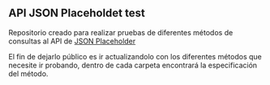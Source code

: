 ## API JSON Placeholdet test

Repositorio creado para realizar pruebas de diferentes métodos de consultas al API de [JSON Placeholder](https://jsonplaceholder.typicode.com/) 

El fin de dejarlo público es ir actualizandolo con los diferentes métodos que necesite ir probando, dentro de cada carpeta encontrará la especificación del método.